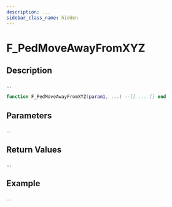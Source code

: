 ```yaml
---
description: ...
sidebar_class_name: hidden
---
```


# F_PedMoveAwayFromXYZ

## Description

...

```lua
function F_PedMoveAwayFromXYZ(param1, ...) --[[ ... ]] end
```

## Parameters

...

## Return Values

...

## Example

...


